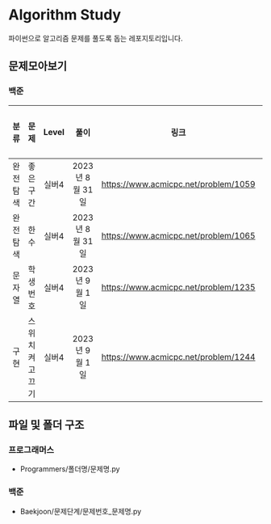# Algorithm Study
파이썬으로 알고리즘 문제를 풀도록 돕는 레포지토리입니다.

## 문제모아보기
### 백준
|분류    |문제           |Level|풀이          |링크                                |완료여부|
|:------:|:-------------:|:---:|:-------------:|:-----------------------------------:|:-------:|
|완전탐색|좋은구간        |실버4|2023년 8월 31일|https://www.acmicpc.net/problem/1059|○      |
|완전탐색|한수            |실버4|2023년 8월 31일|https://www.acmicpc.net/problem/1065|○      |
|문자열  |학생번호        |실버4|2023년 9월 1일 |https://www.acmicpc.net/problem/1235|○      |
|구현    |스위치 켜고 끄기|실버4|2023년 9월 1일 |https://www.acmicpc.net/problem/1244|○      |


## 파일 및 폴더 구조
### 프로그래머스
- Programmers/폴더명/문제명.py

### 백준
- Baekjoon/문제단계/문제번호_문제명.py

